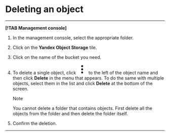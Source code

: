 # Deleting an object

---

**[!TAB Management console]**

1. In the management console, select the appropriate folder.

1. Click on the **Yandex Object Storage** tile.

1. Click on the name of the bucket you need.

1. To delete a single object, click ![image](../../../_assets/vertical-ellipsis.svg) to the left of the object name and then click **Delete** in the menu that appears.
To do the same with multiple objects, select them in the list and click **Delete** at the bottom of the screen.

    > [!NOTE]
    >
    > You cannot delete a folder that contains objects. First delete all the objects from the folder and then delete the folder itself.

1. Confirm the deletion.

---

